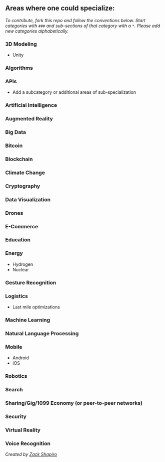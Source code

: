 ## Areas where one could specialize:

_To contribute, fork this repo and follow the conventions below. Start categories with `###` and sub-sections of that category with a `*`. Please add new categories alphabetically._

### 3D Modeling

* Unity

### Algorithms

### APIs

* Add a subcategory or additional areas of sub-specialization

### Artificial Intelligence

### Augmented Reality

### Big Data

### Bitcoin

### Blockchain

### Climate Change

### Cryptography

### Data Visualization

### Drones

### E-Commerce

### Education

### Energy

* Hydrogen
* Nuclear

### Gesture Recognition

### Logistics

* Last mile optimizations

### Machine Learning

### Natural Language Processing

### Mobile

* Android
* iOS

### Robotics

### Search

### Sharing/Gig/1099 Economy (or peer-to-peer networks)

### Security

### Virtual Reality

### Voice Recognition

_Created by [Zack Shapiro](http://twitter.com/zackshapiro)_
